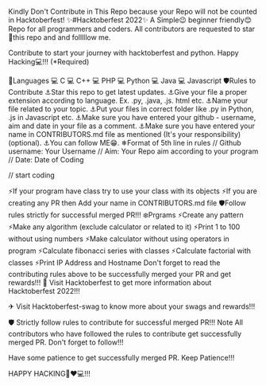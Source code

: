 Kindly Don't Contribute in This Repo because your Repo will not be counted in Hacktoberfest!
✨#Hacktoberfest 2022✨
A Simple😉 beginner friendly😊 Repo for all programmers and coders. All contributors are requested to star🌟this repo and and folllllow me.

Contribute to start your journey with hacktoberfest and python. Happy Hacking💻!!! (*Required)

🌟Languages
💻 C
💻 C++
💻 PHP
💻 Python
💻 Java
💻 Javascript
🛡Rules to Contribute
⚓Star this repo to get latest updates.
⚓Give your file a proper extension according to language. Ex. .py, .java, .js. html etc.
⚓Name your file related to your topic.
⚓Put your files in correct folder like .py in Python, .js in Javascript etc.
⚓Make sure you have entered your github - username, aim and date in your file as a comment.
⚓Make sure you have entered your name in CONTRIBUTORS.md file as mentioned (It's your responsibility) (optional).
⚓You can follow ME😁.
❄Format of 5th line in rules
// Github username: Your Username
// Aim: Your Repo aim according to your program
// Date: Date of Coding

// start coding

⚡If your program have class try to use your class with its objects
⚡If you are creating any PR then Add your name in CONTRIBUTORS.md file
🛡Follow rules strictly for successful merged PR!!!
❄Prgrams
⚡Create any pattern
⚡Make any algorithm (exclude calculator or related to it)
⚡Print 1 to 100 without using numbers
⚡Make calculator without using operators in program
⚡Calculate fibonacci series with classes
⚡Calculate factorial with classes
⚡Print IP Address and Hostname
Don't forget to read the contributing rules above to be successfully merged your PR and get rewards!!!
🏹 Visit Hacktoberfest to get more information about Hacktoberfest 2022!!!

✈ Visit Hacktoberfest-swag to know more about your swags and rewards!!!

🛡 Strictly follow rules to contribute for successful merged PR!!!
Note
All contributors who have followed the rules to contribute get successfully merged PR. Don't forget to follow!!!

Have some patience to get successfully merged PR. Keep Patience!!!

HAPPY HACKING🤞❤💻!!!
